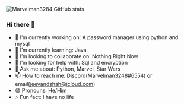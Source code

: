 ![Marvelman3284 GitHub stats](https://github-readme-stats.vercel.app/api?username=marvelman3284&show_icons=true&theme=onedark)
### Hi there 👋

- 🔭 I’m currently working on: A password manager using python and mysql
- 🌱 I’m currently learning: Java
- 👯 I’m looking to collaborate on: Nothing Right Now
- 🤔 I’m looking for help with: Sql and encryption
- 💬 Ask me about: Python, Marvel, Star Wars
- 📫 How to reach me: Discord(Marvelman3248#6554) or email(jeevandshah@icloud.com)
- 😄 Pronouns: He/Him
- ⚡ Fun fact: I have no life
